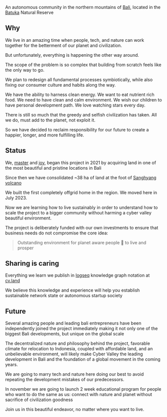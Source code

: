 An autonomous community in the northern mountains of [Bali](https://en.wikipedia.org/wiki/Bali), located in the [Batuka](https://id.wikipedia.org/wiki/Cagar_Alam_Batukau) Natural Reserve


## Why

We live in an amazing time when people, tech, and nature can work together for the betterment of our planet and civilization.

But unfortunately, everything is happening the other way around.

The scope of the problem is so complex that building from scratch feels like the only way to go.

We plan to redesign all fundamental processes symbiotically, while also fixing our consumer culture and habits along the way.

We have the ability to harness clean energy. We want to eat nutrient rich food. We need to have clean and calm environment. We wish our children to have personal development path. We love watching stars every day.

There is still so much that the greedy and selfish civilization has taken. All we do, must add to the planet, not exploit it.

So we have decided to reclaim responsibility for our future to create a happier, longer, and more fulfilling life.

## Status

We, [master](https://cyb.ai/@master) and [joy](https://cyb.ai/@joy), began this project in 2021 by acquiring land in one of the most beautiful and pristine locations in Bali

Since then we have consolidated ~38 ha of land at the foot of [Sanghyang volcano](https://maps.app.goo.gl/CdD8vRYHrWkpTGYj6)

We built the first completely offgrid home in the region. We moved here in July 2023.

Now we are learning how to live sustainably in order to understand how to scale the project to a bigger community without harming a cyber valley beautiful environment.

The project is deliberately funded with our own investments to ensure that business needs do not compromise the core idea:

> Outstanding environment for planet aware people 🖖 to live and prosper

## Sharing is caring

Everything we learn we publish in [logseq](https://logseq.com/) knowledge graph notation at [cv.land](https://cv.land)

We believe this knowledge and experience will help you establish sustainable network state or autonomous startup society

## Future

Several amazing people and leading bali entrepreneurs have been independently joined the project immediately making it not only one of the biggest Bali developments, but unique on the global scale

The decentralized nature and philosophy behind the project, favorable climate for relocation to Indonesia, coupled with affordable land, and an unbelievable environment, will likely make Cyber Valley the leading development in Bali and the foundation of a global movement in the coming years.

We are going to marry tech and nature here doing our best to avoid repeating the development mistakes of our predecessors.

In november we are going to launch 2 week educational program for people who want to do the same as us: connect with nature and planet without sacrifice of civilization goodness

Join us in this beautiful endeavor, no matter where you want to live.
